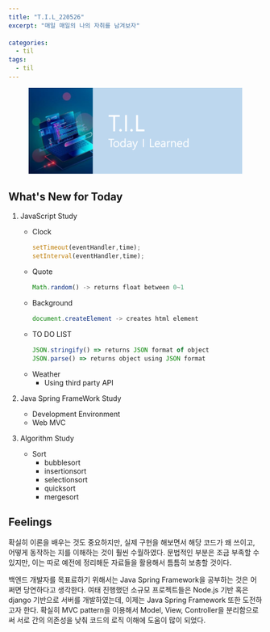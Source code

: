 ```yaml
---
title: "T.I.L_220526"
excerpt: "매일 매일의 나의 자취를 남겨보자"

categories:
  - til
tags:
  - til
---
```

<figure>
    <img src="/assets/images/til_image.png">
</figure>

## What's New for Today
1. JavaScript Study
    - Clock
        ```js
        setTimeout(eventHandler,time);
        setInterval(eventHandler,time);
        ```
    - Quote
        ```js
        Math.random() -> returns float between 0~1
        ```
    - Background
        ```js
        document.createElement -> creates html element
        ```
    - TO DO LIST
        ```js
        JSON.stringify() => returns JSON format of object
        JSON.parse() => returns object using JSON format
        ```
    - Weather
        - Using third party API

2. Java Spring FrameWork Study
    - Development Environment
    - Web MVC

3. Algorithm Study
    - Sort
        - bubblesort
        - insertionsort
        - selectionsort
        - quicksort
        - mergesort


## Feelings
확실히 이론을 배우는 것도 중요하지만, 실제 구현을 해보면서 해당 코드가 왜 쓰이고, 어떻게 동작하는 지를 이해하는 것이 훨씬 수월하였다. 문법적인 부분은 조금 부족할 수 있지만, 이는 따로 예전에 정리해둔 자료들을 활용해서 틈틈히 보충할 것이다.

백엔드 개발자를 목표료하기 위해서는 Java Spring Framework을 공부하는 것은 어쩌면 당연하다고 생각한다. 여태 진행했던 소규모 프로젝트들은 Node.js 기반 혹은 django 기반으로 서버를 개발하였는데, 이제는 Java Spring Framework 또한 도전하고자 한다.
확실히 MVC pattern을 이용해서 Model, View, Controller을 분리함으로써 서로 간의 의존성을 낮춰 코드의 로직 이해에 도움이 많이 되었다.


